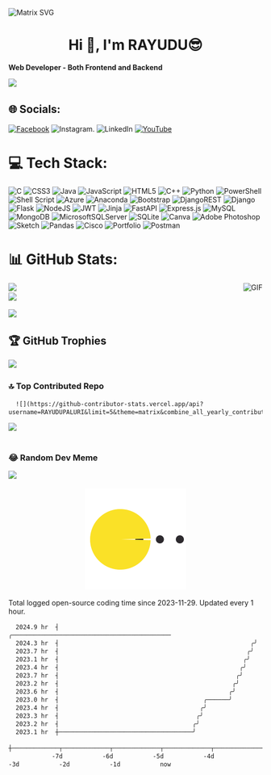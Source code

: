 ![Matrix SVG](https://raw.githubusercontent.com/rodrigograca31/rodrigograca31/master/matrix.svg)




<h1 align="center">Hi 👋, I'm RAYUDU😎</h1>


   **Web Developer - Both Frontend and Backend**



[![](https://visitcount.itsvg.in/api?id=RAYUDUPALURI&label=Profile%20Views&color=1&icon=0&pretty=true)](https://visitcount.itsvg.in)

<!-- Proudly created with GPRM ( https://gprm.itsvg.in ) --> 


###

 
## 🌐 Socials:
[![Facebook](https://img.shields.io/badge/Facebook-%231877F2.svg?logo=Facebook&logoColor=white)](https://facebook.com/RAYUDUPALURI) 
![Instagram](https://img.shields.io/badge/Instagram-%23E4405F.svg?logo=Instagram&logoColor=white). ![LinkedIn](https://img.shields.io/badge/LinkedIn-%230077B5.svg?logo=linkedin&logoColor=white) [![YouTube](https://img.shields.io/badge/YouTube-%23FF0000.svg?logo=YouTube&logoColor=white)](https://youtube.com/@SRD_STAR) 

# 💻 Tech Stack:
![C](https://img.shields.io/badge/c-%2300599C.svg?style=plastic&logo=c&logoColor=white) ![CSS3](https://img.shields.io/badge/css3-%231572B6.svg?style=plastic&logo=css3&logoColor=white) ![Java](https://img.shields.io/badge/java-%23ED8B00.svg?style=plastic&logo=openjdk&logoColor=white) ![JavaScript](https://img.shields.io/badge/javascript-%23323330.svg?style=plastic&logo=javascript&logoColor=%23F7DF1E) ![HTML5](https://img.shields.io/badge/html5-%23E34F26.svg?style=plastic&logo=html5&logoColor=white) ![C++](https://img.shields.io/badge/c++-%2300599C.svg?style=plastic&logo=c%2B%2B&logoColor=white) ![Python](https://img.shields.io/badge/python-3670A0?style=plastic&logo=python&logoColor=ffdd54) ![PowerShell](https://img.shields.io/badge/PowerShell-%235391FE.svg?style=plastic&logo=powershell&logoColor=white) ![Shell Script](https://img.shields.io/badge/shell_script-%23121011.svg?style=plastic&logo=gnu-bash&logoColor=white) ![Azure](https://img.shields.io/badge/azure-%230072C6.svg?style=plastic&logo=microsoftazure&logoColor=white) ![Anaconda](https://img.shields.io/badge/Anaconda-%2344A833.svg?style=plastic&logo=anaconda&logoColor=white) ![Bootstrap](https://img.shields.io/badge/bootstrap-%238511FA.svg?style=plastic&logo=bootstrap&logoColor=white) ![DjangoREST](https://img.shields.io/badge/DJANGO-REST-ff1709?style=plastic&logo=django&logoColor=white&color=ff1709&labelColor=gray) ![Django](https://img.shields.io/badge/django-%23092E20.svg?style=plastic&logo=django&logoColor=white) ![Flask](https://img.shields.io/badge/flask-%23000.svg?style=plastic&logo=flask&logoColor=white) ![NodeJS](https://img.shields.io/badge/node.js-6DA55F?style=plastic&logo=node.js&logoColor=white) ![JWT](https://img.shields.io/badge/JWT-black?style=plastic&logo=JSON%20web%20tokens) ![Jinja](https://img.shields.io/badge/jinja-white.svg?style=plastic&logo=jinja&logoColor=black) ![FastAPI](https://img.shields.io/badge/FastAPI-005571?style=plastic&logo=fastapi) ![Express.js](https://img.shields.io/badge/express.js-%23404d59.svg?style=plastic&logo=express&logoColor=%2361DAFB) ![MySQL](https://img.shields.io/badge/mysql-%2300000f.svg?style=plastic&logo=mysql&logoColor=white) ![MongoDB](https://img.shields.io/badge/MongoDB-%234ea94b.svg?style=plastic&logo=mongodb&logoColor=white) ![MicrosoftSQLServer](https://img.shields.io/badge/Microsoft%20SQL%20Server-CC2927?style=plastic&logo=microsoft%20sql%20server&logoColor=white) ![SQLite](https://img.shields.io/badge/sqlite-%2307405e.svg?style=plastic&logo=sqlite&logoColor=white) ![Canva](https://img.shields.io/badge/Canva-%2300C4CC.svg?style=plastic&logo=Canva&logoColor=white) ![Adobe Photoshop](https://img.shields.io/badge/adobe%20photoshop-%2331A8FF.svg?style=plastic&logo=adobe%20photoshop&logoColor=white) ![Sketch](https://img.shields.io/badge/Sketch-FFB387?style=plastic&logo=sketch&logoColor=black) ![Pandas](https://img.shields.io/badge/pandas-%23150458.svg?style=plastic&logo=pandas&logoColor=white) ![Cisco](https://img.shields.io/badge/cisco-%23049fd9.svg?style=plastic&logo=cisco&logoColor=black) ![Portfolio](https://img.shields.io/badge/Portfolio-%23000000.svg?style=plastic&logo=firefox&logoColor=#FF7139) ![Postman](https://img.shields.io/badge/Postman-FF6C37?style=plastic&logo=postman&logoColor=white)
# 📊 GitHub Stats:

<img align="right" alt="GIF" src="https://media.giphy.com/media/836HiJc7pgzy8iNXCn/giphy.gif" />

![](https://github-readme-stats.vercel.app/api?username=RAYUDUPALURI&theme=tokyonight&hide_border=false&include_all_commits=false&count_private=false)<br/> 
                                                                                                                                                                                                      ![](https://github-readme-streak-stats.herokuapp.com/?user=RAYUDUPALURI&theme=tokyonight&hide_border=false)<br/>
                                                                                                                                                                                                      
![](https://github-readme-stats.vercel.app/api/top-langs/?username=RAYUDUPALURI&theme=tokyonight&hide_border=false&include_all_commits=false&count_private=false&layout=compact)


## 🏆 GitHub Trophies
![](https://github-profile-trophy.vercel.app/?username=RAYUDUPALURI&theme=onestar&no-frame=false&no-bg=false&margin-w=4)

### 🔝 Top Contributed Repo
      ![](https://github-contributor-stats.vercel.app/api?username=RAYUDUPALURI&limit=5&theme=matrix&combine_all_yearly_contributions=true)

<img src="https://user-images.githubusercontent.com/74038190/221352995-5ac18bdf-1a19-4f99-bbb6-77559b220470.gif" width="400">
<br><br>


### 😂 Random Dev Meme
<img src='https://randommeme-five.vercel.app/' style="height: 400px;"/>





<div align="center">
	<br>
	<img src="https://raw.githubusercontent.com/Aniket965/Aniket965/master/pacman.svg?sanitize=true" width="200" height="200">
</div>



Total logged open-source coding time since 2023-11-29. Updated every 1 hour.

<!-- prettier-ignore-start -->
<!-- START_SECTION:ascii_graph -->

```
  2024.9 hr  ┤                                                      ╭──────────────────────────────────────────── 
  2024.3 hr  ┤                                                     ╭╯                                             
  2023.7 hr  ┤                                                    ╭╯                                              
  2023.1 hr  ┤                                                   ╭╯                                               
  2023.4 hr  ┤                                                  ╭╯                                                
  2023.7 hr  ┤                                                 ╭╯                                                 
  2023.2 hr  ┤                                                ╭╯                                                  
  2023.6 hr  ┤                                               ╭╯                                                   
  2023.0 hr  ┤                                        ╭──────╯                                                    
  2023.4 hr  ┤                                       ╭╯                                                           
  2023.3 hr  ┤                                      ╭╯                                                            
  2023.2 hr  ┤                                     ╭╯                                                             
  2023.1 hr  ┼─────────────────────────────────────╯                                                              
             ┼─────────────┬─────────────┬─────────────┬─────────────┬─────────────┬─────────────┬─────────────┤ 
            -7d           -6d           -5d           -4d           -3d           -2d           -1d           now
```

<!-- END_SECTION:ascii_graph -->
<!-- prettier-ignore-end -->

<!-- links -->

